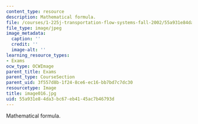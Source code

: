 ```yaml
---
content_type: resource
description: Mathematical formula.
file: /courses/1-225j-transportation-flow-systems-fall-2002/55a931e84da3bc67eb4145ac7b46793d_image016.jpg
file_type: image/jpeg
image_metadata:
  caption: ''
  credit: ''
  image-alt: ''
learning_resource_types:
- Exams
ocw_type: OCWImage
parent_title: Exams
parent_type: CourseSection
parent_uid: 3f557d8b-1f24-8ce6-ec16-bb7bd7c7dc30
resourcetype: Image
title: image016.jpg
uid: 55a931e8-4da3-bc67-eb41-45ac7b46793d
---
```

Mathematical formula.

